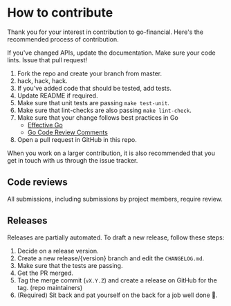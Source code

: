 # How to contribute

Thank you for your interest in contribution to go-financial.
Here's the recommended process of contribution.



If you've changed APIs, update the documentation.
Make sure your code lints.
Issue that pull request!
1. Fork the repo and create your branch from master.
1. hack, hack, hack.
1. If you've added code that should be tested, add tests.
1. Update README if required.
1. Make sure that unit tests are passing `make test-unit`.
1. Make sure that lint-checks are also passing `make lint-check`.  
1. Make sure that your change follows best practices in Go
   - [Effective Go](https://golang.org/doc/effective_go.html)
   - [Go Code Review Comments](https://golang.org/wiki/CodeReviewComments)
1. Open a pull request in GitHub in this repo.

When you work on a larger contribution, it is also recommended that you get in touch
with us through the issue tracker.

## Code reviews

All submissions, including submissions by project members, require review.

## Releases

Releases are partially automated. To draft a new release, follow these steps:

1. Decide on a release version.
1. Create a new release/{version} branch and edit the `CHANGELOG.md`.
1. Make sure that the tests are passing.
1. Get the PR merged.
1. Tag the merge commit (`vX.Y.Z`) and create a release on GitHub for the tag. (repo maintainers)
1. (Required) Sit back and pat yourself on the back for a job well done :clap:.
